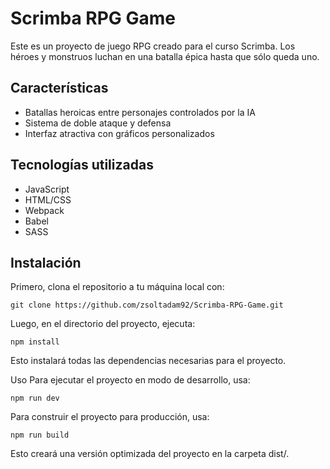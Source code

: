 # Scrimba RPG Game

Este es un proyecto de juego RPG creado para el curso Scrimba. Los héroes y monstruos luchan en una batalla épica hasta que sólo queda uno.

## Características

- Batallas heroicas entre personajes controlados por la IA
- Sistema de doble ataque y defensa
- Interfaz atractiva con gráficos personalizados

## Tecnologías utilizadas

- JavaScript
- HTML/CSS
- Webpack
- Babel
- SASS

## Instalación

Primero, clona el repositorio a tu máquina local con:

```
git clone https://github.com/zsoltadam92/Scrimba-RPG-Game.git
```

Luego, en el directorio del proyecto, ejecuta:


```
npm install
```
Esto instalará todas las dependencias necesarias para el proyecto.

Uso
Para ejecutar el proyecto en modo de desarrollo, usa:


```
npm run dev
```
Para construir el proyecto para producción, usa:


```
npm run build
```


Esto creará una versión optimizada del proyecto en la carpeta dist/.